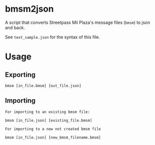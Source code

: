 # bmsm2json
A script that converts Streetpass Mii Plaza's message files (`bmsm`) to json and back.

See `text_sample.json` for the syntax of this file.

# Usage

## Exporting
```
bmsm [in_file.bmsm] [out_file.json]
```

## Importing 
```
For importing to an existing bmsm file:

bmsm [in_file.json] [existing_file.bmsm]

For importing to a new not created bmsm file

bmsm [in_file.json] [new_bmsm_filename.bmsm]
```

